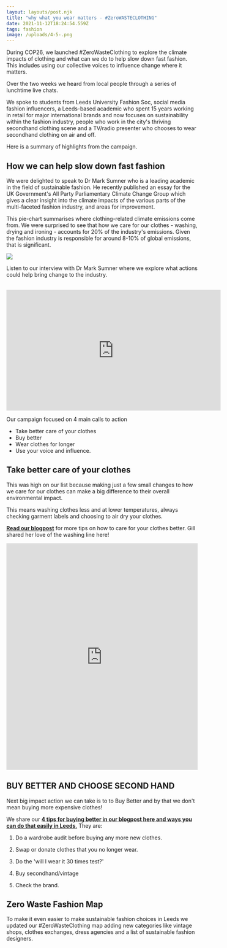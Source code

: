 ```yaml
---
layout: layouts/post.njk
title: "why what you wear matters - #ZeroWASTECLOTHING"
date: 2021-11-12T18:24:54.559Z
tags: fashion
image: /uploads/4-5-.png
---
```

During COP26, we launched #ZeroWasteClothing to explore the climate impacts of clothing and what can we do to help slow down fast fashion.   This includes using our collective voices to influence change where it matters.  



Over the two weeks we heard from local people through a series of lunchtime live chats. 

We spoke to students from Leeds University Fashion Soc, social media fashion influencers, a Leeds-based academic who spent 15 years working in retail for major international brands and now focuses on sustainability within the fashion industry, people who work in the city's thriving secondhand clothing scene and a TV/radio presenter who chooses to wear secondhand clothing on air and off. 

Here is a summary of highlights from the campaign.

## How we can help slow down fast fashion

We were delighted to speak to Dr Mark Sumner who is a leading academic in the field of sustainable fashion. He recently published an essay for the UK Government's All Party Parliamentary Climate Change Group which gives a clear insight into the climate impacts of the various parts of the multi-faceted fashion industry, and areas for improvement. 

This pie-chart summarises where clothing-related climate emissions come from. We were surprised to see that how we care for our clothes - washing, drying and ironing - accounts for 20% of the industry's emissions.  Given the fashion industry is responsible for around 8-10% of global emissions, that is significant. 

![](/uploads/clothingrelatedemissions.jpg)

<!--EndFragment-->

Listen to our interview with Dr Mark Sumner where we explore what actions could help bring change to the industry. 

<!--StartFragment-->

 <iframe width="560" height="315" src="https://www.youtube.com/embed/KG2Cc2gDAtw" title="YouTube video player" frameborder="0" allow="accelerometer; autoplay; clipboard-write; encrypted-media; gyroscope; picture-in-picture" allowfullscreen></iframe>

<!--EndFragment-->

Our campaign focused on 4 main calls to action 

* Take better care of your clothes
* Buy better
* Wear clothes for longer 
* Use your voice and influence.

## Take better care of your clothes

This was high on our list because making just a few small changes to how we care for our clothes can make a big difference to their overall environmental impact. 

This means washing clothes less and at lower temperatures, always checking garment labels and choosing to air dry your clothes.

**[Read our blogpost](https://www.zerowasteleeds.org.uk/tips/how-to-care-for-your-clothes-better/)** for more tips on how to care for your clothes better.  Gill shared her love of the washing line here!

<!--StartFragment-->

<iframe src="https://www.facebook.com/plugins/post.php?href=https%3A%2F%2Fwww.facebook.com%2Fzerowasteleeds%2Fposts%2F1122164488342073&show_text=true&width=500" width="500" height="591" style="border:none;overflow:hidden" scrolling="no" frameborder="0" allowfullscreen="true" allow="autoplay; clipboard-write; encrypted-media; picture-in-picture; web-share"></iframe>

<!--EndFragment-->

## BUY BETTER AND CHOOSE SECOND HAND 

Next big impact action we can take is to to Buy Better and by that we don't mean buying more expensive clothes!  

We share our [**4 tips for buying better in our blogpost here and ways you can do that easily in Leeds**.](https://www.zerowasteleeds.org.uk/tips/clothes-top-5-tips-for-buying-better/)  They are: 

1. Do a wardrobe audit before buying any more new clothes. 

2. Swap or donate clothes that you no longer wear. 

3. Do the 'will I wear it 30 times test?'

4. Buy secondhand/vintage

5. Check the brand. 

## Zero Waste Fashion Map

To make it even easier to make sustainable fashion choices in Leeds we updated our  #ZeroWasteClothing map adding new categories like vintage shops, clothes exchanges, dress agencies and a list of sustainable fashion designers.